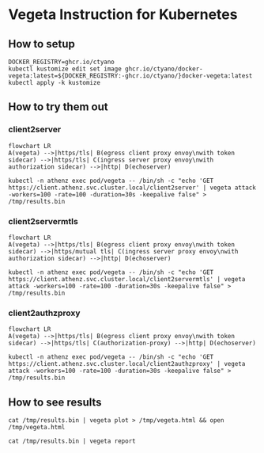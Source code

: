 # Vegeta Instruction for Kubernetes

## How to setup

```
DOCKER_REGISTRY=ghcr.io/ctyano
kubectl kustomize edit set image ghcr.io/ctyano/docker-vegeta:latest=${DOCKER_REGISTRY:-ghcr.io/ctyano/}docker-vegeta:latest
kubectl apply -k kustomize
```

## How to try them out

### client2server

```mermaid
flowchart LR
A(vegeta) -->|https/tls| B(egress client proxy envoy\nwith token sidecar) -->|https/tls| C(ingress server proxy envoy\nwith authorization sidecar) -->|http| D(echoserver)
```

```
kubectl -n athenz exec pod/vegeta -- /bin/sh -c "echo 'GET https://client.athenz.svc.cluster.local/client2server' | vegeta attack -workers=100 -rate=100 -duration=30s -keepalive false" > /tmp/results.bin
```

### client2servermtls

```mermaid
flowchart LR
A(vegeta) -->|https/tls| B(egress client proxy envoy\nwith token sidecar) -->|https/mutual tls| C(ingress server proxy envoy\nwith authorization sidecar) -->|http| D(echoserver)
```

```
kubectl -n athenz exec pod/vegeta -- /bin/sh -c "echo 'GET https://client.athenz.svc.cluster.local/client2servermtls' | vegeta attack -workers=100 -rate=100 -duration=30s -keepalive false" > /tmp/results.bin
```

### client2authzproxy

```mermaid
flowchart LR
A(vegeta) -->|https/tls| B(egress client proxy envoy\nwith token sidecar) -->|https/tls| C(authorization-proxy) -->|http| D(echoserver)
```

```
kubectl -n athenz exec pod/vegeta -- /bin/sh -c "echo 'GET https://client.athenz.svc.cluster.local/client2authzproxy' | vegeta attack -workers=100 -rate=100 -duration=30s -keepalive false" > /tmp/results.bin
```

## How to see results

```
cat /tmp/results.bin | vegeta plot > /tmp/vegeta.html && open /tmp/vegeta.html 
```

```
cat /tmp/results.bin | vegeta report 
```
